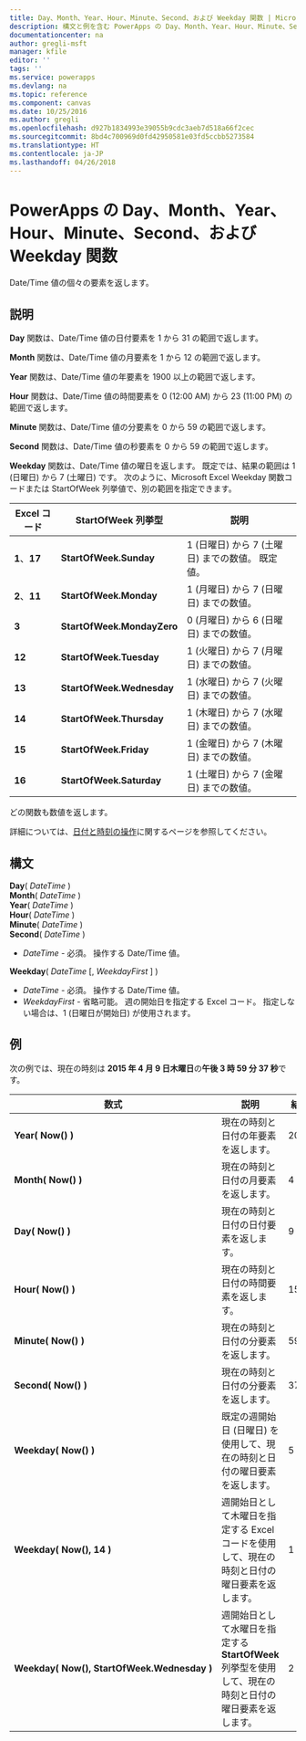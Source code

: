 ```yaml
---
title: Day、Month、Year、Hour、Minute、Second、および Weekday 関数 | Microsoft Docs
description: 構文と例を含む PowerApps の Day、Month、Year、Hour、Minute、Second、および Weekday 関数の参照情報
documentationcenter: na
author: gregli-msft
manager: kfile
editor: ''
tags: ''
ms.service: powerapps
ms.devlang: na
ms.topic: reference
ms.component: canvas
ms.date: 10/25/2016
ms.author: gregli
ms.openlocfilehash: d927b1834993e39055b9cdc3aeb7d518a66f2cec
ms.sourcegitcommit: 8bd4c700969d0fd42950581e03fd5ccbb5273584
ms.translationtype: HT
ms.contentlocale: ja-JP
ms.lasthandoff: 04/26/2018
---
```

# <a name="day-month-year-hour-minute-second-and-weekday-functions-in-powerapps"></a>PowerApps の Day、Month、Year、Hour、Minute、Second、および Weekday 関数
Date/Time 値の個々の要素を返します。

## <a name="description"></a>説明
**Day** 関数は、Date/Time 値の日付要素を 1 から 31 の範囲で返します。

**Month** 関数は、Date/Time 値の月要素を 1 から 12 の範囲で返します。

**Year** 関数は、Date/Time 値の年要素を 1900 以上の範囲で返します。

**Hour** 関数は、Date/Time 値の時間要素を 0 (12:00 AM) から 23 (11:00 PM) の範囲で返します。

**Minute** 関数は、Date/Time 値の分要素を 0 から 59 の範囲で返します。

**Second** 関数は、Date/Time 値の秒要素を 0 から 59 の範囲で返します。

**Weekday** 関数は、Date/Time 値の曜日を返します。  既定では、結果の範囲は 1 (日曜日) から 7 (土曜日) です。  次のように、Microsoft Excel Weekday 関数コードまたは StartOfWeek 列挙値で、別の範囲を指定できます。

| Excel コード | StartOfWeek 列挙型 | 説明 |
| --- | --- | --- |
| **1**、**17** |**StartOfWeek.Sunday** |1 (日曜日) から 7 (土曜日) までの数値。  既定値。 |
| **2**、**11** |**StartOfWeek.Monday** |1 (月曜日) から 7 (日曜日) までの数値。 |
| **3** |**StartOfWeek.MondayZero** |0 (月曜日) から 6 (日曜日) までの数値。 |
| **12** |**StartOfWeek.Tuesday** |1 (火曜日) から 7 (月曜日) までの数値。 |
| **13** |**StartOfWeek.Wednesday** |1 (水曜日) から 7 (火曜日) までの数値。 |
| **14** |**StartOfWeek.Thursday** |1 (木曜日) から 7 (水曜日) までの数値。 |
| **15** |**StartOfWeek.Friday** |1 (金曜日) から 7 (木曜日) までの数値。 |
| **16** |**StartOfWeek.Saturday** |1 (土曜日) から 7 (金曜日) までの数値。 |

どの関数も数値を返します。

詳細については、[日付と時刻の操作](../show-text-dates-times.md)に関するページを参照してください。

## <a name="syntax"></a>構文
**Day**( *DateTime* )<br>**Month**( *DateTime* )<br>**Year**( *DateTime* )<br>**Hour**( *DateTime* )<br>**Minute**( *DateTime* )<br>**Second**( *DateTime* )

* *DateTime* - 必須。  操作する Date/Time 値。  

**Weekday**( *DateTime* [, *WeekdayFirst* ] )<br>

* *DateTime* - 必須。  操作する Date/Time 値。 
* *WeekdayFirst* - 省略可能。  週の開始日を指定する Excel コード。  指定しない場合は、1 (日曜日が開始日) が使用されます。

## <a name="examples"></a>例
次の例では、現在の時刻は **2015 年 4 月 9 日木曜日**の**午後 3 時 59 分 37 秒**です。

| 数式 | 説明 | 結果 |
| --- | --- | --- |
| **Year(&nbsp;Now()&nbsp;)** |現在の時刻と日付の年要素を返します。 |2015 |
| **Month(&nbsp;Now()&nbsp;)** |現在の時刻と日付の月要素を返します。 |4 |
| **Day(&nbsp;Now()&nbsp;)** |現在の時刻と日付の日付要素を返します。 |9 |
| **Hour(&nbsp;Now()&nbsp;)** |現在の時刻と日付の時間要素を返します。 |15 |
| **Minute(&nbsp;Now()&nbsp;)** |現在の時刻と日付の分要素を返します。 |59 |
| **Second(&nbsp;Now()&nbsp;)** |現在の時刻と日付の分要素を返します。 |37 |
| **Weekday(&nbsp;Now()&nbsp;)** |既定の週開始日 (日曜日) を使用して、現在の時刻と日付の曜日要素を返します。 |5 |
| **Weekday(&nbsp;Now(),&nbsp;14&nbsp;)** |週開始日として木曜日を指定する Excel コードを使用して、現在の時刻と日付の曜日要素を返します。 |1 |
| **Weekday(&nbsp;Now(),&nbsp;StartOfWeek.Wednesday&nbsp;)** |週開始日として水曜日を指定する **StartOfWeek** 列挙型を使用して、現在の時刻と日付の曜日要素を返します。 |2 |

